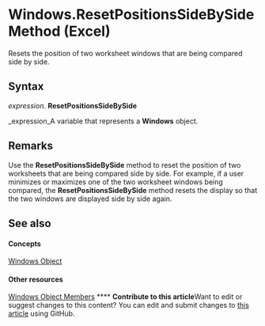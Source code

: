 
# Windows.ResetPositionsSideBySide Method (Excel)

Resets the position of two worksheet windows that are being compared side by side.


## Syntax

 _expression_. **ResetPositionsSideBySide**

 _expression_A variable that represents a  **Windows** object.


## Remarks

Use the  **ResetPositionsSideBySide** method to reset the position of two worksheets that are being compared side by side. For example, if a user minimizes or maximizes one of the two worksheet windows being compared, the **ResetPositionsSideBySide** method resets the display so that the two windows are displayed side by side again.


## See also


#### Concepts


 [Windows Object](d5d0e3c9-9132-469c-d033-d29397dacd77.md)
#### Other resources


 [Windows Object Members](849cac73-05bf-d9ec-9474-340ae2052a3d.md)
****   **Contribute to this article**Want to edit or suggest changes to this content? You can edit and submit changes to  [this article](https://github.com/jhershey00/VBA_Excel_Test/OpenXMLCon/articles/1fce834c-7a64-7f40-3037-7d0f78ab4936.md) using GitHub.

